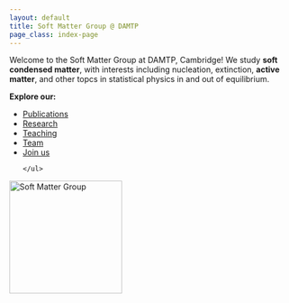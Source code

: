 ```yaml
---
layout: default
title: Soft Matter Group @ DAMTP
page_class: index-page
---
```


Welcome to the Soft Matter Group at DAMTP, Cambridge! We study **soft condensed matter**, with interests including nucleation, extinction, **active matter**, and other topcs in statistical physics in and out of equilibrium.


<div class="row align-items-start mt-4">
  <div class="col-md-8">
    <p><strong>Explore our:</strong></p>
    <ul class="mb-0">
      <li><a href="/publications/">Publications</a></li>
      <li><a href="/research/">Research</a></li>
      <li><a href="/teaching/">Teaching</a></li>
      <li><a href="/team/">Team</a></li>
      <li><a href="/join-us/">Join us</a></li>
      
    </ul>
  </div>

  <div class="col-md-4 text-md-end text-center">
    <img src="{{ '/images/image.png' | relative_url }}"
         alt="Soft Matter Group"
         class="rounded-circle img-fluid"
         style="width:200px;height:200px;object-fit:cover;">
  </div>
</div>

